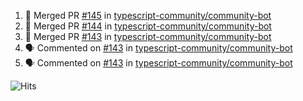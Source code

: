 <!--START_SECTION:activity-->
1. 🎉 Merged PR [#145](https://github.com/typescript-community/community-bot/pull/145) in [typescript-community/community-bot](https://github.com/typescript-community/community-bot)
2. 🎉 Merged PR [#144](https://github.com/typescript-community/community-bot/pull/144) in [typescript-community/community-bot](https://github.com/typescript-community/community-bot)
3. 🎉 Merged PR [#143](https://github.com/typescript-community/community-bot/pull/143) in [typescript-community/community-bot](https://github.com/typescript-community/community-bot)
4. 🗣 Commented on [#143](https://github.com/typescript-community/community-bot/issues/143) in [typescript-community/community-bot](https://github.com/typescript-community/community-bot)
5. 🗣 Commented on [#143](https://github.com/typescript-community/community-bot/issues/143) in [typescript-community/community-bot](https://github.com/typescript-community/community-bot)
<!--END_SECTION:activity-->

![Hits](https://hitcounter.pythonanywhere.com/count/tag.svg?url=https%3A%2F%2Fgithub.com%2Frobertwestbury)
